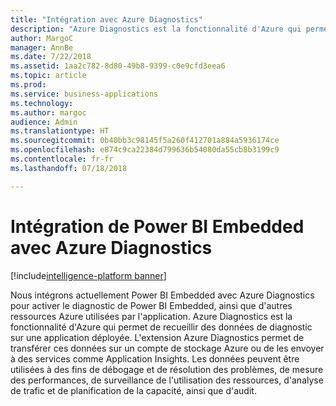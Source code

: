 ```yaml
---
title: "Intégration avec Azure Diagnostics"
description: "Azure Diagnostics est la fonctionnalité d'Azure qui permet de recueillir des données de diagnostic sur une application déployée."
author: MargoC
manager: AnnBe
ms.date: 7/22/2018
ms.assetid: 1aa2c782-8d80-49b8-9399-c0e9cfd3eea6
ms.topic: article
ms.prod: 
ms.service: business-applications
ms.technology: 
ms.author: margoc
audience: Admin
ms.translationtype: HT
ms.sourcegitcommit: 0b40bb3c98145f5a260f412701a884a5936174ce
ms.openlocfilehash: e874c9ca22384d799636b54080da55cb8b3199c9
ms.contentlocale: fr-fr
ms.lasthandoff: 07/18/2018

---
```

#  <a name="power-bi-embedded-integration-with-azure-diagnostics"></a>Intégration de Power BI Embedded avec Azure Diagnostics 

[!include[intelligence-platform banner](../../includes/intelligence-platform.md)]






Nous intégrons actuellement Power BI Embedded avec Azure Diagnostics pour activer le diagnostic de Power BI Embedded, ainsi que d'autres ressources Azure utilisées par l'application. Azure Diagnostics est la fonctionnalité d'Azure qui permet de recueillir des données de diagnostic sur une application déployée. L'extension Azure Diagnostics permet de transférer ces données sur un compte de stockage Azure ou de les envoyer à des services comme Application Insights. Les données peuvent être utilisées à des fins de débogage et de résolution des problèmes, de mesure des performances, de surveillance de l'utilisation des ressources, d'analyse de trafic et de planification de la capacité, ainsi que d'audit. 

